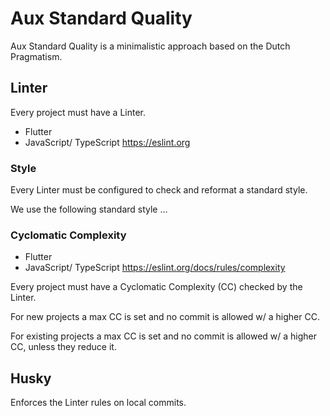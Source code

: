 # Aux Standard Quality

Aux Standard Quality is a minimalistic approach based on the Dutch Pragmatism.

## Linter

Every project must have a Linter.

* Flutter
* JavaScript/ TypeScript https://eslint.org

### Style

Every Linter must be configured to check and reformat a standard style.

We use the following standard style ...

### Cyclomatic Complexity

* Flutter
* JavaScript/ TypeScript https://eslint.org/docs/rules/complexity

Every project must have a Cyclomatic Complexity (CC) checked by the Linter.

For new projects a max CC is set and no commit is allowed w/ a higher CC.

For existing projects a max CC is set and no commit is allowed w/ a higher CC, unless they reduce it.

## Husky

Enforces the Linter rules on local commits.
